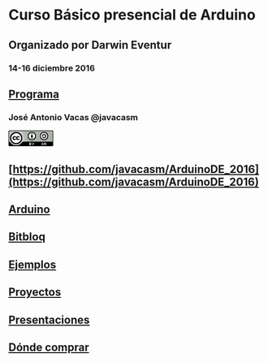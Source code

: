 # Curso Básico presencial de Arduino

## Organizado por Darwin Eventur

### 14-16 diciembre 2016

## [Programa](./programa.md)

### José Antonio Vacas @javacasm

![cc](./images/CCbySQ_88x31.png)

## [https://github.com/javacasm/ArduinoDE_2016](https://github.com/javacasm/ArduinoDE_2016)


## [Arduino](./Arduino.md)

## [Bitbloq](./BitBloq.md)

## [Ejemplos](./Ejemplos)

## [Proyectos](./Proyectos.md)

## [Presentaciones](./presentaciones)

## [Dónde comprar](./Comprar.md)
